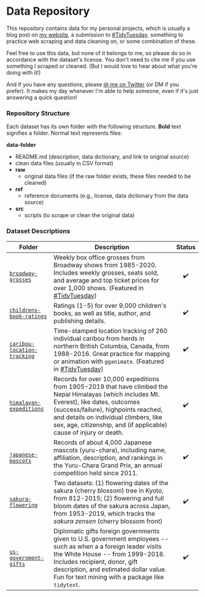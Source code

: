 # Data Repository

This repository contains data for my personal projects, which is usually a blog post on [my website](https://www.alexcookson.com/), a submission to [#TidyTuesday](https://github.com/rfordatascience/tidytuesday), something to practice web scraping and data cleaning on, or some combination of these.

Feel free to use this data, but none of it belongs to me, so please do so in accordance with the dataset's license. You don't need to cite me if you use something I scraped or cleaned. (But I would love to hear about what you're doing with it!)

And if you have any questions, please [@ me on Twitter](https://twitter.com/alexcookson) (or DM if you prefer). It makes my day whenever I'm able to help someone, even if it's just answering a quick question!



### Repository Structure

Each dataset has its own folder with the following structure. **Bold** text signifies a folder. Normal text represents files:

**data-folder**
- README.md (description, data dictionary, and link to original source)
- clean data files (usually in CSV format)
- **raw**
  - original data files (if the raw folder exists, these files needed to be cleaned)
- **ref**
  - reference documents (e.g., license, data dictionary from the data source)
- **src**
  - scripts (to scrape or clean the original data)



### Dataset Descriptions



| Folder                                                     | Description                                                  |       Status       |
| ---------------------------------------------------------- | ------------------------------------------------------------ | :----------------: |
| [`broadway-grosses`](./broadway-grosses)                   | Weekly box office grosses from Broadway shows from 1985-2020. Includes weekly grosses, seats sold, and average and top ticket prices for over 1,000 shows. (Featured in [#TidyTuesday](https://github.com/rfordatascience/tidytuesday/blob/master/data/2020/2020-04-28/readme.md)) | :heavy_check_mark: |
| [`childrens-book-ratings`](./childrens-book-ratings)       | Ratings (1-5) for over 9,000 children's books, as well as title, author, and publishing details. | :heavy_check_mark: |
| [`caribou-location-tracking`](./caribou-location-tracking) | Time-stamped location tracking of 260 individual caribou from herds in northern British Columbia, Canada, from 1988-2016. Great practice for mapping or animation with `gganimate`. (Featured in [#TidyTuesday](https://github.com/rfordatascience/tidytuesday/blob/master/data/2020/2020-06-23/readme.md)) | :heavy_check_mark: |
| [`himalayan-expeditions`](./himalayan-expeditions)         | Records for over 10,000 expeditions from 1905-2019 that have climbed the Nepal Himalayas (which includes Mt. Everest), like dates, outcomes (success/failure), highpoints reached, and details on individual climbers, like sex, age, citizenship, and (if applicable) cause of injury or death. | :heavy_check_mark: |
| [`japanese-mascots`](./japanese-mascots)                   | Records of about 4,000 Japanese mascots (yuru-chara), including name, affiliation, description, and rankings in the Yuru-Chara Grand Prix, an annual competition held since 2011. | :heavy_check_mark: |
| [`sakura-flowering`](./sakura-flowering)                   | Two datasets: (1) flowering dates of the sakura (cherry blossom) tree in Kyoto, from 812-2015; (2) flowering and full bloom dates of the sakura across Japan, from 1953-2019, which tracks the *sakura zensen* (cherry blossom front) | :heavy_check_mark: |
| [`us-government-gifts`](./us-government-gifts)             | Diplomatic gifts foreign governments given to U.S. government employees -- such as when a a foreign leader visits the White House -- from 1999-2018. Includes recipient, donor, gift description, and estimated dollar value. Fun for text mining with a package like `tidytext`. | :heavy_check_mark: |
